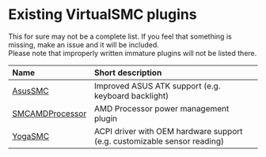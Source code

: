 Existing VirtualSMC plugins
===========================

This for sure may not be a complete list. If you feel that something is missing, make an issue and it will be included.  
Please note that improperly written immature plugins will not be listed there.

| Name | Short description |
|:-----|:------------------|
[AsusSMC](https://github.com/hieplpvip/AsusSMC) | Improved ASUS ATK support (e.g. keyboard backlight) |
[SMCAMDProcessor](https://github.com/trulyspinach/SMCAMDProcessor) | AMD Processor power management plugin |
[YogaSMC](https://github.com/zhen-zen/YogaSMC) | ACPI driver with OEM hardware support (e.g. customizable sensor reading) |
